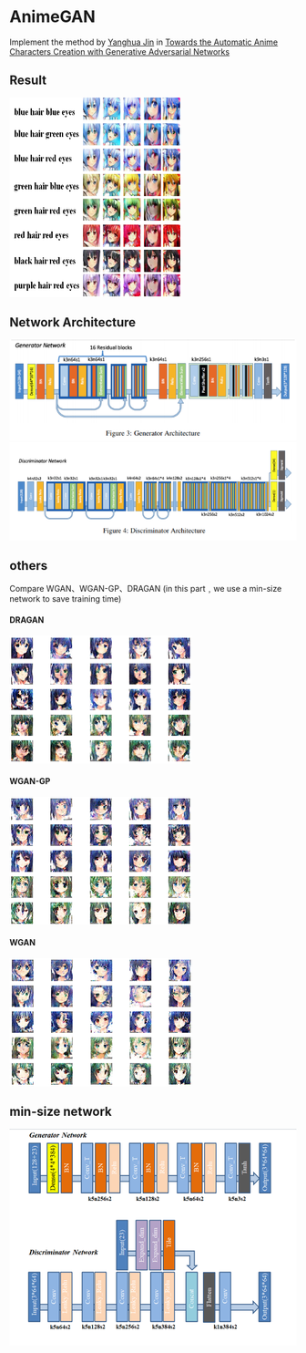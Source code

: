 # AnimeGAN
Implement the method by [Yanghua Jin](https://arxiv.org/abs/1708.05509) in [Towards the Automatic Anime Characters Creation
with Generative Adversarial Networks](https://arxiv.org/pdf/1708.05509.pdf)

## Result
<img width="300" height="350" src="https://github.com/ReuiYan-Lin/MLDS/blob/master/AnimeGAN/img/generator_img.png"/>

## Network Architecture
![alt text](https://github.com/ReuiYan-Lin/MLDS/blob/master/AnimeGAN/img/generator.png)
![alt text](https://github.com/ReuiYan-Lin/MLDS/blob/master/AnimeGAN/img/discriminator.png)

## others
Compare WGAN、WGAN-GP、DRAGAN (in this part﹐we use a min-size network to save training time)
#### DRAGAN
![alt text](https://github.com/ReuiYan-Lin/MLDS/blob/master/AnimeGAN/img/DRAGAN.gif)
#### WGAN-GP
![alt text](https://github.com/ReuiYan-Lin/MLDS/blob/master/AnimeGAN/img/WGAN_GP.gif)
#### WGAN
![alt text](https://github.com/ReuiYan-Lin/MLDS/blob/master/AnimeGAN/img/WGAN.gif)

## min-size network
<img width="520" height="380" src="https://github.com/ReuiYan-Lin/MLDS/blob/master/AnimeGAN/img/min_size_network.png"/>
